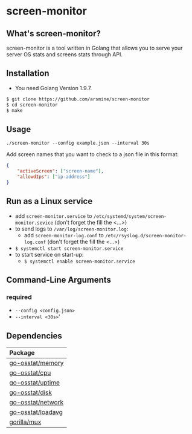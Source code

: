 # screen-monitor

## What's screen-monitor?
screen-monitor is a tool written in Golang that allows you to serve your server OS stats and screens stats
through API.

## Installation
* You need Golang Version 1.9.7.
```bash
$ git clone https://github.com/arsmine/screen-monitor
$ cd screen-monitor
$ make
```

## Usage
`./screen-monitor --config example.json --interval 30s`

Add screen names that you want to check to a json file in this format:
```json
{
	"activeScreen": ["screen-name"],
	"allowdIps": ["ip-address"]
}
```

## Run as a Linux service
* add `screen-monitor.service` to `/etc/systemd/system/screen-monitor.sevice` (don't forget the fill the <...>)
* to send logs to `/var/log/screen-monitor.log`:
  - add `screen-monitor-log.conf` to `/etc/rsyslog.d/screen-monitor-log.conf` (don't forget the fill the <...>)
* `$ systemctl start screen-monitor.service`
* to start service on start-up:
  - `$ systemctl enable screen-monitor.service`


## Command-Line Arguments

### required
* `--config <config.json>`
* `--interval <30s>`'

## Dependencies
|Package|
|:--|
|[go-osstat/memory](https://github.com/mackerelio/go-osstat/memory)|
|[go-osstat/cpu](https://github.com/mackerelio/go-osstat/cpu)|
|[go-osstat/uptime](https://github.com/mackerelio/go-osstat/uptime)|
|[go-osstat/disk](https://github.com/mackerelio/go-osstat/disk)|
|[go-osstat/network](https://github.com/mackerelio/go-osstat/network)|
|[go-osstat/loadavg](https://github.com/mackerelio/go-osstat/loadavg)|
|[gorilla/mux](https://github.com/gorilla/mux)|
